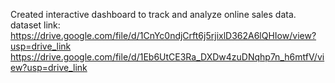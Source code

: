 Created interactive dashboard to track and analyze online sales data.
dataset link: https://drive.google.com/file/d/1CnYc0ndjCrft6j5rjixlD362A6lQHIow/view?usp=drive_link
              https://drive.google.com/file/d/1Eb6UtCE3Ra_DXDw4zuDNqhp7n_h6mtfV/view?usp=drive_link

